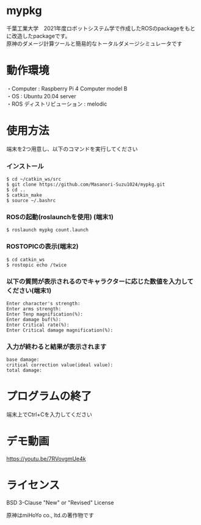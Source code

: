 # mypkg
千葉工業大学　2021年度ロボットシステム学で作成したROSのpackageをもとに改造したpackageです。  
原神のダメージ計算ツールと簡易的なトータルダメージシミュレータです  
  
# 動作環境  
・Computer : Raspberry Pi 4 Computer model B   
・OS : Ubuntu 20.04 server  
・ROS ディストリビューション : melodic  

# 使用方法  
端末を2つ用意し、以下のコマンドを実行してください  
### インストール  
  
  ```
  $ cd ~/catkin_ws/src
  $ git clone https://github.com/Masanori-Suzu1024/mypkg.git
  $ cd ..
  $ catkin_make
  $ source ~/.bashrc
  ```  
### ROSの起動(roslaunchを使用) (端末1) 
```  
$ roslaunch mypkg count.launch
```
### ROSTOPICの表示(端末2)
```  
$ cd catkin_ws  
$ rostopic echo /twice  
```  
### 以下の質問が表示されるのでキャラクターに応じた数値を入力してください(端末1)  
```  
Enter character's strength:  
Enter arms strength:  
Enter Tenp magnification(%):
Enter damage buf(%):  
Enter Critical rate(%):  
Enter Critical damage magnification(%):  
```
### 入力が終わると結果が表示されます  
```
base damage:  
critical correction value(ideal value):  
total damage:
```  

# プログラムの終了  
端末上でCtrl+Cを入力してください  

# デモ動画  
https://youtu.be/7RVovgmUe4k

# ライセンス  
BSD 3-Clause "New" or "Revised" License  

原神はmiHoYo co., ltd.の著作物です
